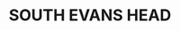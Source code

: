 ---
lastmod: '2025-04-06T06:05:20+00:00'
latitude: -29.120479
layout: suburb
longitude: 153.436052
postcode: '2473'
state: NSW
title: SOUTH EVANS HEAD
url: /nsw/south-evans-head/
---